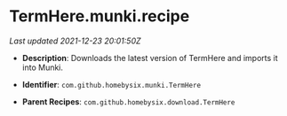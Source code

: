 # TermHere.munki.recipe

_Last updated 2021-12-23 20:01:50Z_

- **Description**: Downloads the latest version of TermHere and imports it into Munki.

- **Identifier**: `com.github.homebysix.munki.TermHere`

- **Parent Recipes**: `com.github.homebysix.download.TermHere`
